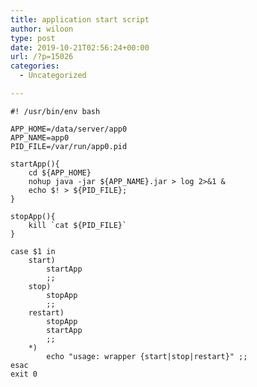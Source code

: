 ```yaml
---
title: application start script
author: wiloon
type: post
date: 2019-10-21T02:56:24+00:00
url: /?p=15026
categories:
  - Uncategorized

---
```

<pre><code class="language-bash line-numbers">#! /usr/bin/env bash

APP_HOME=/data/server/app0
APP_NAME=app0
PID_FILE=/var/run/app0.pid

startApp(){
    cd ${APP_HOME}
    nohup java -jar ${APP_NAME}.jar &gt; log 2&gt;&1 &
    echo $! &gt; ${PID_FILE};
}

stopApp(){
    kill `cat ${PID_FILE}`
}

case $1 in
    start)
        startApp
        ;;
    stop)
        stopApp
        ;;
    restart)
        stopApp
        startApp
        ;;
    *)
        echo "usage: wrapper {start|stop|restart}" ;;
esac
exit 0
</code></pre>